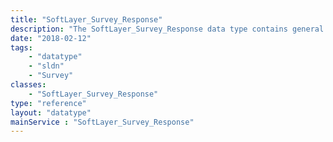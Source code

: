 ```yaml
---
title: "SoftLayer_Survey_Response"
description: "The SoftLayer_Survey_Response data type contains general information relating to a single SoftLayer survey response. "
date: "2018-02-12"
tags:
    - "datatype"
    - "sldn"
    - "Survey"
classes:
    - "SoftLayer_Survey_Response"
type: "reference"
layout: "datatype"
mainService : "SoftLayer_Survey_Response"
---
```

